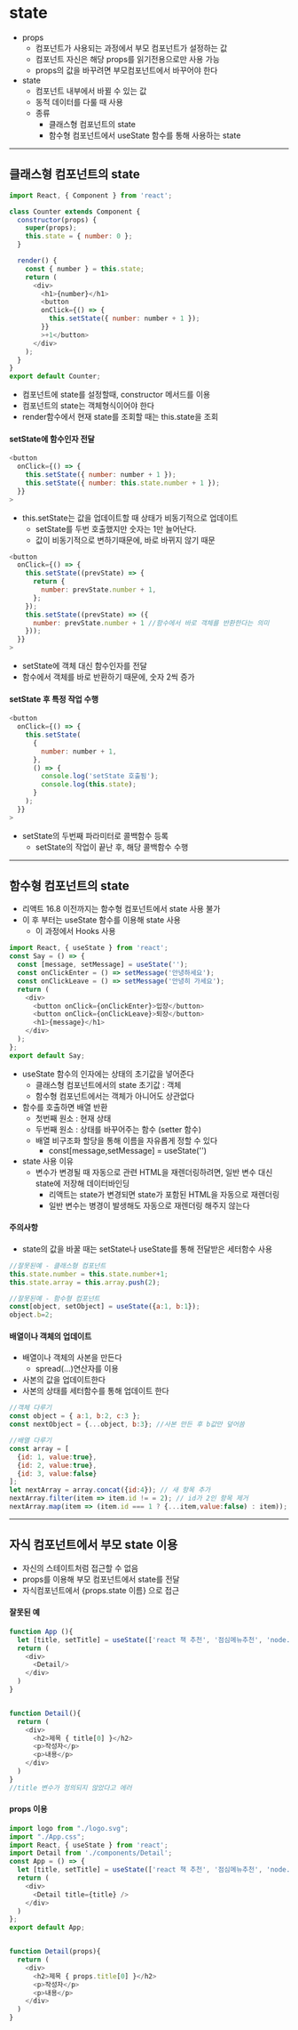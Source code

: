 # state
- props
  - 컴포넌트가 사용되는 과정에서 부모 컴포넌트가 설정하는 값
  - 컴포넌트 자신은 해당 props를 읽기전용으로만 사용 가능
  - props의 값을 바꾸려면 부모컴포넌트에서 바꾸어야 한다
- state
  - 컴포넌트 내부에서 바뀔 수 있는 값
  - 동적 데이터를 다룰 때 사용
  - 종류
    - 클래스형 컴포넌트의 state
    - 함수형 컴포넌트에서 useState 함수를 통해 사용하는 state   

***

## 클래스형 컴포넌트의 state   
```javascript
import React, { Component } from 'react';

class Counter extends Component {
  constructor(props) {
    super(props);
    this.state = { number: 0 };
  }

  render() {
    const { number } = this.state;
    return (
      <div>
        <h1>{number}</h1>
        <button
        onClick={() => {
          this.setState({ number: number + 1 });
        }}
        >+1</button>
      </div>
    );
  }
}
export default Counter;

```

- 컴포넌트에 state를 설정할때, constructor 메서드를 이용
- 컴포넌트의 state는 객체형식이어야 한다
- render함수에서 현재 state를 조회할 때는 this.state을 조회   

#### setState에 함수인자 전달   

```javascript
<button
  onClick={() => {
    this.setState({ number: number + 1 });
    this.setState({ number: this.state.number + 1 });
  }}
>
```
- this.setState는 값을 업데이트할 때 상태가 비동기적으로 업데이트
  - setState를 두번 호출했지만 숫자는 1만 늘어난다.
  - 값이 비동기적으로 변하기때문에, 바로 바뀌지 않기 때문   

```javascript
<button
  onClick={() => {
    this.setState((prevState) => {
      return {
        number: prevState.number + 1,
      };
    });
    this.setState((prevState) => ({
      number: prevState.number + 1 //함수에서 바로 객체를 반환한다는 의미
    }));
  }}
>
```
- setState에 객체 대신 함수인자를 전달
- 함수에서 객체를 바로 반환하기 때문에, 숫자 2씩 증가   

#### setState 후 특정 작업 수행   

```javascript
<button
  onClick={() => {
    this.setState(
      {
        number: number + 1,
      },
      () => {
        console.log('setState 호출됨');
        console.log(this.state);
      }
    );
  }}
>
```
- setState의 두번째 파라미터로 콜백함수 등록
  - setState의 작업이 끝난 후, 해당 콜백함수 수행   

***

## 함수형 컴포넌트의 state
- 리액트 16.8 이전까지는 함수형 컴포넌트에서 state 사용 불가
- 이 후 부터는 useState 함수를 이용해 state 사용
  - 이 과정에서 Hooks 사용

```javascript
import React, { useState } from 'react';
const Say = () => {
  const [message, setMessage] = useState('');
  const onClickEnter = () => setMessage('안녕하세요');
  const onClickLeave = () => setMessage('안녕히 가세요');
  return (
    <div>
      <button onClick={onClickEnter}>입장</button>
      <button onClick={onClickLeave}>퇴장</button>
      <h1>{message}</h1>
    </div>
  );
};
export default Say;

```
- useState 함수의 인자에는 상태의 초기값을 넣어준다
  - 클래스형 컴포넌트에서의 state 초기값 : 객체
  - 함수형 컴포넌트에서는 객체가 아니어도 상관없다
- 함수를 호출하면 배열 반환
  - 첫번째 원소 : 현재 상태
  - 두번째 원소 : 상태를 바꾸어주는 함수 (setter 함수)
  - 배열 비구조화 할당을 통해 이름을 자유롭게 정할 수 있다
    - const\[message,setMessage] = useState('')
- state 사용 이유
  - 변수가 변경될 때 자동으로 관련 HTML을 재렌더링하려면, 일반 변수 대신 state에 저장해 데이터바인딩
    - 리액트는 state가 변경되면 state가 포함된 HTML을 자동으로 재렌더링
    - 일반 변수는 병경이 발생해도 자동으로 재렌더링 해주지 않는다   

#### 주의사항
- state의 값을 바꿀 때는 setState나 useState를 통해 전달받은 세터함수 사용   

```javascript
//잘못된예 - 클래스형 컴포넌트
this.state.number = this.state.number+1;
this.state.array = this.array.push(2);

//잘못된예 - 함수형 컴포넌트
const[object, setObject] = useState({a:1, b:1});
object.b=2;
```

#### 배열이나 객체의 업데이트
- 배열이나 객체의 사본을 만든다
  - spread(...)연산자를 이용
- 사본의 값을 업데이트한다
- 사본의 상태를 세터함수를 통해 업데이트 한다   

```javascript
//객체 다루기
const object = { a:1, b:2, c:3 };
const nextObject = {...object, b:3}; //사본 만든 후 b값만 덮어씀

//배열 다루기
const array = [
  {id: 1, value:true},
  {id: 2, value:true},
  {id: 3, value:false}
];
let nextArray = array.concat({id:4}); // 새 항목 추가
nextArray.filter(item => item.id != = 2); // id가 2인 항목 제거
nextArray.map(item => (item.id === 1 ? {...item,value:false) : item)); // id가 1인 항목의 value를 false로 설정
```

***

## 자식 컴포넌트에서 부모 state 이용
- 자신의 스테이트처럼 접근할 수 없음
- props를 이용해 부모 컴포넌트에서 state를 전달
- 자식컴포넌트에서 {props.state 이름} 으로 접근   

#### 잘못된 예   
```javascript
function App (){
  let [title, setTitle] = useState(['react 책 추천', '점심메뉴추천', 'node.js스터디']);
  return (
    <div>
      <Detail/>
    </div>
  )
}


function Detail(){
  return (
    <div>
      <h2>제목 { title[0] }</h2>
      <p>작성자</p>
      <p>내용</p>
    </div>
  )
}
//title 변수가 정의되지 않았다고 에러
```

#### props 이용
```javascript
import logo from "./logo.svg";
import "./App.css";
import React, { useState } from 'react';
import Detail from './components/Detail';
const App = () => {
  let [title, setTitle] = useState(['react 책 추천', '점심메뉴추천', 'node.js스터디']);
  return (
    <div> 
      <Detail title={title} />
    </div>
  )
};
export default App;


function Detail(props){
  return (
    <div>
      <h2>제목 { props.title[0] }</h2>
      <p>작성자</p>
      <p>내용</p>
    </div>
  )
}

```

